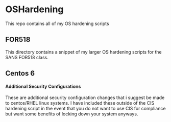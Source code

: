 # OSHardening
This repo contains all of my OS hardening scripts

## FOR518
This directory contains a snippet of my larger OS hardening scripts for the SANS FOR518 class.

## Centos 6
#### Additional Security Configurations
These are additional security configuration changes that i suggest be made to centos/RHEL linux systems. I have included these outside of the CIS hardening script in the event that you do not want to use CIS for compliance but want some benefits of locking down your system anyways.
